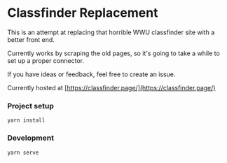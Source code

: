 # Classfinder Replacement

This is an attempt at replacing that horrible WWU classfinder site with a better front end.

Currently works by scraping the old pages, so it's going to take a while to set up a proper connector.

If you have ideas or feedback, feel free to create an issue.

Currently hosted at [https://classfinder.page/](https://classfinder.page/)

### Project setup
```
yarn install
```
### Development
```
yarn serve
```
